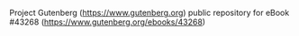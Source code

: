 Project Gutenberg (https://www.gutenberg.org) public repository for eBook #43268 (https://www.gutenberg.org/ebooks/43268)
